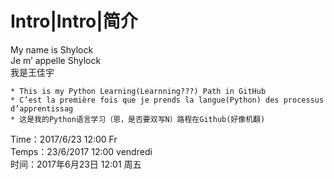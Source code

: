 Intro|Intro|简介
===============
My name is Shylock<br>
Je m’ appelle Shylock<br>
我是王佳宇

    * This is my Python Learning(Learnning???) Path in GitHub
    * C’est la première fois que je prends la langue(Python) des processus d’apprentissag
    * 这是我的Python语言学习（恩，是否要双写N）路程在Github(好像机翻)

Time：2017/6/23 12:00 Fr<br>
Temps：23/6/2017 12:00 vendredi<br>
时间：2017年6月23日 12:01 周五



